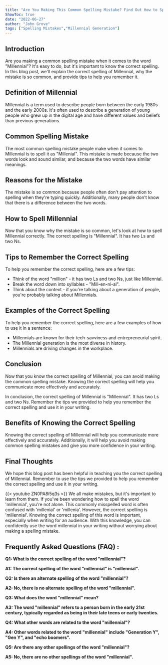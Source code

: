 ```yaml
---
title: "Are You Making This Common Spelling Mistake? Find Out How to Spell Millennial Now!"
ShowToc: true 
date: "2022-06-27"
author: "John Grove" 
tags: ["Spelling Mistakes","Millennial Generation"]
---
```

## Introduction
Are you making a common spelling mistake when it comes to the word "Millennial"? It's easy to do, but it's important to know the correct spelling. In this blog post, we'll explain the correct spelling of Millennial, why the mistake is so common, and provide tips to help you remember it. 

## Definition of Millennial
Millennial is a term used to describe people born between the early 1980s and the early 2000s. It's often used to describe a generation of young people who grew up in the digital age and have different values and beliefs than previous generations. 

## Common Spelling Mistake
The most common spelling mistake people make when it comes to Millennial is to spell it as "Millenial". This mistake is made because the two words look and sound similar, and because the two words have similar meanings. 

## Reasons for the Mistake
The mistake is so common because people often don't pay attention to spelling when they're typing quickly. Additionally, many people don't know that there is a difference between the two words. 

## How to Spell Millennial 
Now that you know why the mistake is so common, let's look at how to spell Millennial correctly. The correct spelling is "Millennial". It has two Ls and two Ns. 

## Tips to Remember the Correct Spelling
To help you remember the correct spelling, here are a few tips: 

- Think of the word "million" - it has two Ls and two Ns, just like Millennial. 
- Break the word down into syllables - "Mill-en-ni-al". 
- Think about the context - if you're talking about a generation of people, you're probably talking about Millennials. 

## Examples of the Correct Spelling
To help you remember the correct spelling, here are a few examples of how to use it in a sentence: 

- Millennials are known for their tech-savviness and entrepreneurial spirit. 
- The Millennial generation is the most diverse in history. 
- Millennials are driving changes in the workplace. 

## Conclusion
Now that you know the correct spelling of Millennial, you can avoid making the common spelling mistake. Knowing the correct spelling will help you communicate more effectively and accurately. 

In conclusion, the correct spelling of Millennial is "Millennial". It has two Ls and two Ns. Remember the tips we provided to help you remember the correct spelling and use it in your writing. 

## Benefits of Knowing the Correct Spelling
Knowing the correct spelling of Millennial will help you communicate more effectively and accurately. Additionally, it will help you avoid making common spelling mistakes and give you more confidence in your writing. 

## Final Thoughts
We hope this blog post has been helpful in teaching you the correct spelling of Millennial. Remember to use the tips we provided to help you remember the correct spelling and use it in your writing.

{{< youtube ZN0PA8i5q3s >}} 
We all make mistakes, but it's important to learn from them. If you've been wondering how to spell the word 'millennial', you're not alone. This commonly misspelled word is often confused with 'millenial' or 'millenia'. However, the correct spelling is 'millennial'. Knowing the correct spelling of this word is important, especially when writing for an audience. With this knowledge, you can confidently use the word millennial in your writing without worrying about making a spelling mistake.

## Frequently Asked Questions (FAQ) :
**Q1: What is the correct spelling of the word "millennial"?**

**A1: The correct spelling of the word "millennial" is "millennial".**

**Q2: Is there an alternate spelling of the word "millennial"?**

**A2: No, there is no alternate spelling of the word "millennial".**

**Q3: What does the word "millennial" mean?**

**A3: The word "millennial" refers to a person born in the early 21st century, typically regarded as being in their late teens or early twenties.**

**Q4: What other words are related to the word "millennial"?**

**A4: Other words related to the word "millennial" include "Generation Y", "Gen Y", and "echo boomers".**

**Q5: Are there any other spellings of the word "millennial"?**

**A5: No, there are no other spellings of the word "millennial".**





